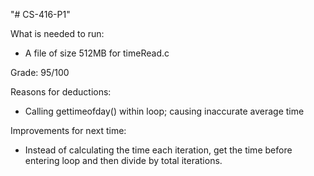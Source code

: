 "# CS-416-P1" 

What is needed to run:
  - A file of size 512MB for timeRead.c

Grade: 95/100

Reasons for deductions:
  - Calling gettimeofday() within loop; causing inaccurate average time

Improvements for next time:
  - Instead of calculating the time each iteration, get the time before
entering loop and then divide by total iterations.
